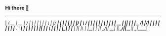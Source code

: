 ### Hi there 👋
 ______ ____  _____  __  __ _    _ _      _____ _   _  _____ 
|  ____/ __ \|  __ \|  \/  | |  | | |    |_   _| \ | |/ ____|
| |__ | |  | | |__) | \  / | |  | | |      | | |  \| | |  __ 
|  __|| |  | |  _  /| |\/| | |  | | |      | | | . ` | | |_ |
| |   | |__| | | \ \| |  | | |__| | |____ _| |_| |\  | |__| |
|_|    \____/|_|  \_\_|  |_|\____/|______|_____|_| \_|\_____|

<!--
**Qgoni/Qgoni** is a ✨ _special_ ✨ repository because its `README.md` (this file) appears on your GitHub profile.

Here are some ideas to get you started:

- 🔭 I’m currently working on ...
- 🌱 I’m currently learning ...
- 👯 I’m looking to collaborate on ...
- 🤔 I’m looking for help with ...
- 💬 Ask me about ...
- 📫 How to reach me: ...
- 😄 Pronouns: ...
- ⚡ Fun fact: ...
-->
